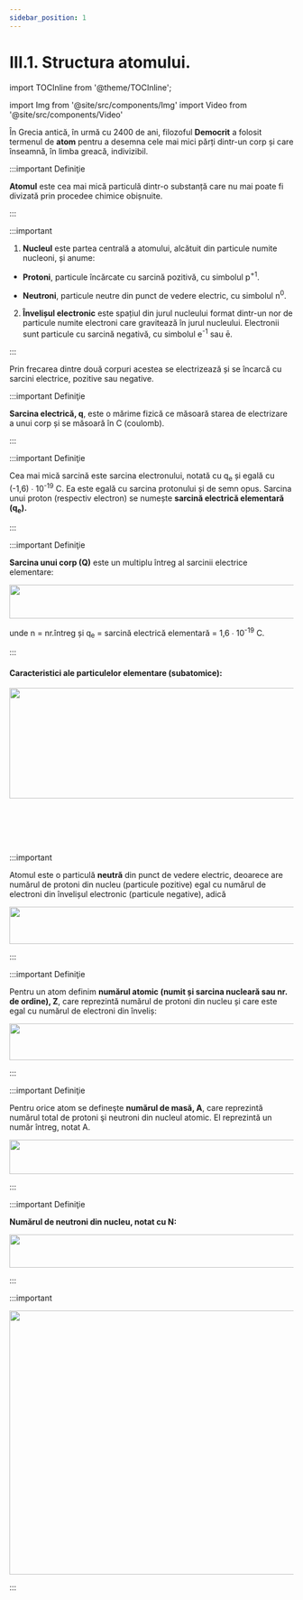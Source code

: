 ```yaml
---
sidebar_position: 1
---
```


# III.1. Structura atomului.


import TOCInline from '@theme/TOCInline';

<TOCInline toc={toc} />



import Img from '@site/src/components/Img'
import Video from '@site/src/components/Video'




În Grecia antică, în urmă cu 2400 de ani, filozoful **Democrit** a folosit termenul de **atom** pentru a desemna cele mai mici părți dintr-un corp și care înseamnă, în limba greacă, indivizibil.





:::important Definiţie

**Atomul** este cea mai mică particulă dintr-o substanță care nu mai poate fi divizată prin procedee chimice obișnuite.



:::


:::important

1.	**Nucleul** este partea centrală a atomului, alcătuit din particule numite nucleoni, și anume:

- **Protoni**, particule încărcate cu sarcină pozitivă, cu simbolul p<sup>+1</sup>.

- **Neutroni**, particule neutre din punct de vedere electric, cu simbolul n<sup>0</sup>.

2.	**Învelișul electronic** este spațiul din jurul nucleului format dintr-un nor de particule numite electroni care gravitează în jurul nucleului. Electronii sunt particule cu sarcină negativă, cu simbolul e<sup>-1</sup> sau ē.


:::


Prin frecarea dintre două corpuri acestea se electrizează și se încarcă cu sarcini electrice, pozitive sau negative.



:::important Definiţie

**Sarcina electrică, q**, este o mărime fizică ce măsoară starea de electrizare a unui corp și se măsoară în C (coulomb).


:::



:::important Definiţie

Cea mai mică sarcină este sarcina electronului, notată cu q<sub>e</sub> și egală cu (-1,6) ∙ 10<sup>-19</sup> C. Ea este egală cu sarcina protonului și de semn opus. Sarcina unui proton (respectiv electron) se numește **sarcină electrică elementară (q<sub>e</sub>).** 


:::




:::important Definiţie

**Sarcina unui corp (Q)** este un multiplu întreg al sarcinii electrice elementare:
 
<Img className="img-responsive4" src="chimie/clasa7/capitolul3/3_1_Poza0_FormulaSarciniiUnuiCorp.jpg" lazy={false} width="1000" height="60" /> 

unde n = nr.întreg și q<sub>e</sub> = sarcină electrică elementară = 1,6 ∙ 10<sup>-19</sup> C.
 


:::


#### Caracteristici ale particulelor elementare (subatomice):

<Img className="img-responsive4" src="chimie/clasa7/capitolul3/3_1_Poza1_TabelCaracteristiciParticuleElementare_vers2.jpg" width="1000" height="196" />

<br></br>
<br></br>


:::important

Atomul este o particulă **neutră** din punct de vedere electric, deoarece are numărul de protoni din nucleu (particule pozitive) egal cu numărul de electroni din învelișul electronic (particule negative), adică 

<Img className="img-responsive4" src="chimie/clasa7/capitolul3/3_1_Poza2_NumarProtoniEgalNumarElectroni.jpg" width="1000" height="66" />



:::




:::important Definiţie

Pentru un atom definim **numărul atomic (numit și sarcina nucleară sau nr. de ordine), Z**, care reprezintă numărul de protoni din nucleu și care este egal cu numărul de electroni din înveliș:

<Img className="img-responsive4" src="chimie/clasa7/capitolul3/3_1_Poza3_NumarulAtomicZ.jpg" width="1000" height="65" /> 
 


:::




:::important Definiţie

Pentru orice atom se defineşte **numărul de masă, A**, care reprezintă numărul total de protoni şi neutroni din nucleul atomic. El reprezintă un număr întreg, notat A.

<Img className="img-responsive4" src="chimie/clasa7/capitolul3/3_1_Poza4_NumarulDeMasaA.jpg" width="1000" height="61" />  
 


:::




:::important Definiţie

 
**Numărul de neutroni din nucleu, notat cu N:**

<Img className="img-responsive4" src="chimie/clasa7/capitolul3/3_1_Poza5_NumarulNeutronic.jpg" width="1000" height="59" />







:::


:::important

<Img className="img-responsive4" src="chimie/clasa7/capitolul3/3_1_Poza6_SchemaStructuriiAtomului.jpg" width="1000" height="468" />

:::


<br></br>
<br></br>




